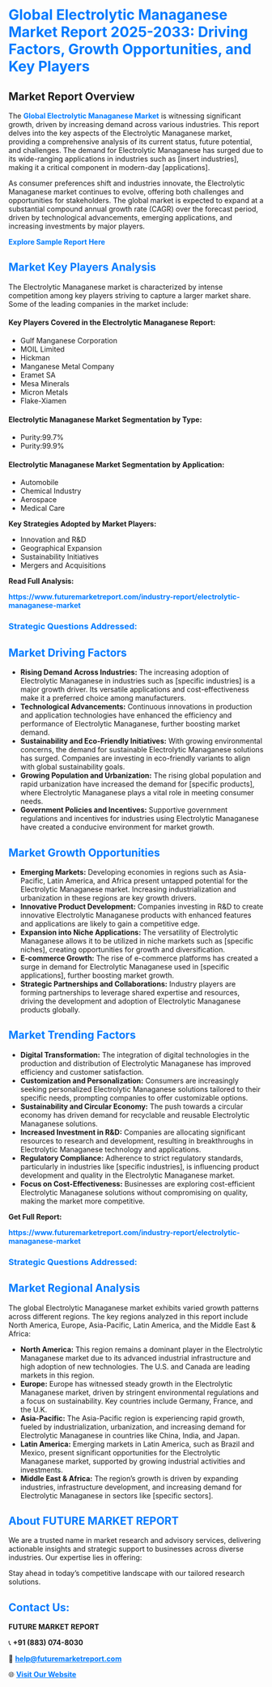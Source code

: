 <h1 style="color: #007BFF;">Global Electrolytic Managanese Market Report 2025-2033: Driving Factors, Growth Opportunities, and Key Players</h1>

<section id="overview">
<h2>Market Report Overview</h2>
<p>The <a href="https://www.futuremarketreport.com/industry-report/electrolytic-managanese-market" style="color: #007BFF; text-decoration: none;"><strong>Global Electrolytic Managanese Market</strong></a> is witnessing significant growth, driven by increasing demand across various industries. This report delves into the key aspects of the Electrolytic Managanese market, providing a comprehensive analysis of its current status, future potential, and challenges. The demand for Electrolytic Managanese has surged due to its wide-ranging applications in industries such as [insert industries], making it a critical component in modern-day [applications].</p>
<p>As consumer preferences shift and industries innovate, the Electrolytic Managanese market continues to evolve, offering both challenges and opportunities for stakeholders. The global market is expected to expand at a substantial compound annual growth rate (CAGR) over the forecast period, driven by technological advancements, emerging applications, and increasing investments by major players.</p>
</section>

<section id="overview">
<p><a href="https://www.futuremarketreport.com/request-sample/reportId=56386" style="color: #007BFF; text-decoration: none;"><strong>Explore Sample Report Here</strong></a></p>
</section>

<section id="key-players">
<h2 style="color: #007BFF;">Market Key Players Analysis</h2>
<p>The Electrolytic Managanese market is characterized by intense competition among key players striving to capture a larger market share. Some of the leading companies in the market include:</p>
<h4>Key Players Covered in the Electrolytic Managanese Report:</h4>
<ul><li>Gulf Manganese Corporation</li><li>MOIL Limited</li><li>Hickman</li><li>Manganese Metal Company</li><li>Eramet SA</li><li>Mesa Minerals</li><li>Micron Metals</li><li>Flake-Xiamen</li></ul>
<h4>Electrolytic Managanese Market Segmentation by Type:</h4>
<ul><li>Purity:99.7%</li><li>Purity:99.9%</li></ul>

<h4>Electrolytic Managanese Market Segmentation by Application:</h4>
<ul><li>Automobile</li><li>Chemical Industry</li><li>Aerospace</li><li>Medical Care</li></ul>
<p><strong>Key Strategies Adopted by Market Players:</strong></p>
<ul>
<li>Innovation and R&D</li>
<li>Geographical Expansion</li>
<li>Sustainability Initiatives</li>
<li>Mergers and Acquisitions</li>
</ul>
</section>

<section>
<p><strong>Read Full Analysis: </strong></p><a href="https://www.futuremarketreport.com/industry-report/electrolytic-managanese-market" style="color: #007BFF; text-decoration: none;"><strong>https://www.futuremarketreport.com/industry-report/electrolytic-managanese-market</strong></a>
<h3 style="color: #007BFF;">Strategic Questions Addressed:</h3>
</section>

<section id="driving-factors">
<h2 style="color: #007BFF;">Market Driving Factors</h2>
<ul>
<li><strong>Rising Demand Across Industries:</strong> The increasing adoption of Electrolytic Managanese in industries such as [specific industries] is a major growth driver. Its versatile applications and cost-effectiveness make it a preferred choice among manufacturers.</li>
<li><strong>Technological Advancements:</strong> Continuous innovations in production and application technologies have enhanced the efficiency and performance of Electrolytic Managanese, further boosting market demand.</li>
<li><strong>Sustainability and Eco-Friendly Initiatives:</strong> With growing environmental concerns, the demand for sustainable Electrolytic Managanese solutions has surged. Companies are investing in eco-friendly variants to align with global sustainability goals.</li>
<li><strong>Growing Population and Urbanization:</strong> The rising global population and rapid urbanization have increased the demand for [specific products], where Electrolytic Managanese plays a vital role in meeting consumer needs.</li>
<li><strong>Government Policies and Incentives:</strong> Supportive government regulations and incentives for industries using Electrolytic Managanese have created a conducive environment for market growth.</li>
</ul>
</section>

<section id="growth-opportunities">
<h2 style="color: #007BFF;">Market Growth Opportunities</h2>
<ul>
<li><strong>Emerging Markets:</strong> Developing economies in regions such as Asia-Pacific, Latin America, and Africa present untapped potential for the Electrolytic Managanese market. Increasing industrialization and urbanization in these regions are key growth drivers.</li>
<li><strong>Innovative Product Development:</strong> Companies investing in R&D to create innovative Electrolytic Managanese products with enhanced features and applications are likely to gain a competitive edge.</li>
<li><strong>Expansion into Niche Applications:</strong> The versatility of Electrolytic Managanese allows it to be utilized in niche markets such as [specific niches], creating opportunities for growth and diversification.</li>
<li><strong>E-commerce Growth:</strong> The rise of e-commerce platforms has created a surge in demand for Electrolytic Managanese used in [specific applications], further boosting market growth.</li>
<li><strong>Strategic Partnerships and Collaborations:</strong> Industry players are forming partnerships to leverage shared expertise and resources, driving the development and adoption of Electrolytic Managanese products globally.</li>
</ul>
</section>

<section id="trending-factors">
<h2 style="color: #007BFF;">Market Trending Factors</h2>
<ul>
<li><strong>Digital Transformation:</strong> The integration of digital technologies in the production and distribution of Electrolytic Managanese has improved efficiency and customer satisfaction.</li>
<li><strong>Customization and Personalization:</strong> Consumers are increasingly seeking personalized Electrolytic Managanese solutions tailored to their specific needs, prompting companies to offer customizable options.</li>
<li><strong>Sustainability and Circular Economy:</strong> The push towards a circular economy has driven demand for recyclable and reusable Electrolytic Managanese solutions.</li>
<li><strong>Increased Investment in R&D:</strong> Companies are allocating significant resources to research and development, resulting in breakthroughs in Electrolytic Managanese technology and applications.</li>
<li><strong>Regulatory Compliance:</strong> Adherence to strict regulatory standards, particularly in industries like [specific industries], is influencing product development and quality in the Electrolytic Managanese market.</li>
<li><strong>Focus on Cost-Effectiveness:</strong> Businesses are exploring cost-efficient Electrolytic Managanese solutions without compromising on quality, making the market more competitive.</li>
</ul>
</section>

<section>
<p><strong>Get Full Report: </strong></p><a href="https://www.futuremarketreport.com/industry-report/electrolytic-managanese-market" style="color: #007BFF; text-decoration: none;"><strong>https://www.futuremarketreport.com/industry-report/electrolytic-managanese-market</strong></a>
<h3 style="color: #007BFF;">Strategic Questions Addressed:</h3>
</section>


<section id="regional-analysis">
<h2 style="color: #007BFF;">Market Regional Analysis</h2>
<p>The global Electrolytic Managanese market exhibits varied growth patterns across different regions. The key regions analyzed in this report include North America, Europe, Asia-Pacific, Latin America, and the Middle East & Africa:</p>
<ul>
<li><strong>North America:</strong> This region remains a dominant player in the Electrolytic Managanese market due to its advanced industrial infrastructure and high adoption of new technologies. The U.S. and Canada are leading markets in this region.</li>
<li><strong>Europe:</strong> Europe has witnessed steady growth in the Electrolytic Managanese market, driven by stringent environmental regulations and a focus on sustainability. Key countries include Germany, France, and the U.K.</li>
<li><strong>Asia-Pacific:</strong> The Asia-Pacific region is experiencing rapid growth, fueled by industrialization, urbanization, and increasing demand for Electrolytic Managanese in countries like China, India, and Japan.</li>
<li><strong>Latin America:</strong> Emerging markets in Latin America, such as Brazil and Mexico, present significant opportunities for the Electrolytic Managanese market, supported by growing industrial activities and investments.</li>
<li><strong>Middle East & Africa:</strong> The region’s growth is driven by expanding industries, infrastructure development, and increasing demand for Electrolytic Managanese in sectors like [specific sectors].</li>
</ul>
</section>

<footer>
<h2 style="color: #007BFF;">About FUTURE MARKET REPORT</h2>
<p>We are a trusted name in market research and advisory services, delivering actionable insights and strategic support to businesses across diverse industries. Our expertise lies in offering:</p>

<p>Stay ahead in today’s competitive landscape with our tailored research solutions.</p>

<h2 style="color: #007BFF;">Contact Us:</h2>
<p><strong>FUTURE MARKET REPORT</strong></p>
<p>📞 <strong>+91 (883) 074-8030</strong></p>
<p>📧 <strong><a href="mailto:help@futuremarketreport.com" style="color: #007BFF;">help@futuremarketreport.com</a></strong></p>
<p>🌐 <strong><a href="https://www.futuremarketreport.com/" style="color: #007BFF;">Visit Our Website</a></strong></p>
</footer>